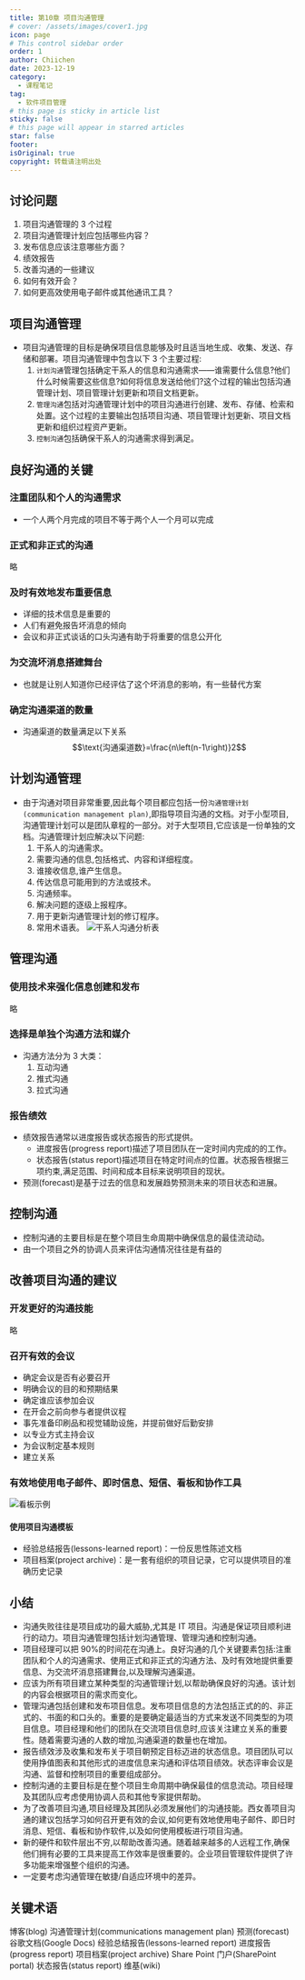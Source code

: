 ```yaml
---
title: 第10章 项目沟通管理
# cover: /assets/images/cover1.jpg
icon: page
# This control sidebar order
order: 1
author: Chiichen
date: 2023-12-19
category:
  - 课程笔记
tag:
  - 软件项目管理
# this page is sticky in article list
sticky: false
# this page will appear in starred articles
star: false
footer:
isOriginal: true
copyright: 转载请注明出处
---
```


## 讨论问题

1. 项目沟通管理的 3 个过程
2. 项目沟通管理计划应包括哪些内容？
3. 发布信息应该注意哪些方面？
4. 绩效报告
5. 改善沟通的一些建议
6. 如何有效开会？
7. 如何更高效使用电子邮件或其他通讯工具？

## 项目沟通管理

- 项目沟通管理的目标是确保项目信息能够及时且适当地生成、收集、发送、存储和部署。项目沟通管理中包含以下 3 个主要过程:
  1. `计划沟通`管理包括确定干系人的信息和沟通需求——谁需要什么信息?他们什么时候需要这些信息?如何将信息发送给他们?这个过程的输出包括沟通管理计划、项目管理计划更新和项目文档更新。
  2. `管理沟通`包括对沟通管理计划中的项目沟通进行创建、发布、存储、检索和处置。这个过程的主要输出包括项目沟通、项目管理计划更新、项目文档更新和组织过程资产更新。
  3. `控制沟通`包括确保干系人的沟通需求得到满足。

## 良好沟通的关键

### 注重团队和个人的沟通需求

- 一个人两个月完成的项目不等于两个人一个月可以完成

### 正式和非正式的沟通

略

### 及时有效地发布重要信息

- 详细的技术信息是重要的
- 人们有避免报告坏消息的倾向
- 会议和非正式谈话的口头沟通有助于将重要的信息公开化

### 为交流坏消息搭建舞台

- 也就是让别人知道你已经评估了这个坏消息的影响，有一些替代方案

### 确定沟通渠道的数量

- 沟通渠道的数量满足以下关系
  $$\text{沟通渠道数}=\frac{n\left(n-1\right)}2$$

## 计划沟通管理

- 由于沟通对项目非常重要,因此每个项目都应包括一份`沟通管理计划(communication management plan)`,即指导项目沟通的文档。对于小型项目,沟通管理计划可以是团队章程的一部分。对于大型项目,它应该是一份单独的文档。沟通管理计划应解决以下问题:
  1. 干系人的沟通需求。
  2. 需要沟通的信息,包括格式、内容和详细程度。
  3. 谁接收信息,谁产生信息。
  4. 传达信息可能用到的方法或技术。
  5. 沟通频率。
  6. 解决问题的逐级上报程序。
  7. 用于更新沟通管理计划的修订程序。
  8. 常用术语表。
     ![干系人沟通分析表](images/第10章项目沟通管理/image.png)

## 管理沟通

### 使用技术来强化信息创建和发布

略

### 选择是单独个沟通方法和媒介

- 沟通方法分为 3 大类：
  1. 互动沟通
  2. 推式沟通
  3. 拉式沟通

### 报告绩效

- 绩效报告通常以进度报告或状态报告的形式提供。
  - 进度报告(progress report)描述了项目团队在一定时间内完成的的工作。
  - 状态报告(status report)描述项目在特定时间点的位置。状态报告根据三项约束,满足范围、时间和成本目标来说明项目的现状。
- 预测(forecast)是基于过去的信息和发展趋势预测未来的项目状态和进展。

## 控制沟通

- 控制沟通的主要目标是在整个项目生命周期中确保信息的最佳流动动。
- 由一个项目之外的协调人员来评估沟通情况往往是有益的

## 改善项目沟通的建议

### 开发更好的沟通技能

略

### 召开有效的会议

- 确定会议是否有必要召开
- 明确会议的目的和预期结果
- 确定谁应该参加会议
- 在开会之前向参与者提供议程
- 事先准备印刷品和视觉辅助设施，并提前做好后勤安排
- 以专业方式主持会议
- 为会议制定基本规则
- 建立关系

### 有效地使用电子邮件、即时信息、短信、看板和协作工具

![看板示例](images/第10章项目沟通管理/image-1.png)

#### 使用项目沟通模板

- 经验总结报告(lessons-learned report)：一份反思性陈述文档
- 项目档案(project archive)：是一套有组织的项目记录，它可以提供项目的准确历史记录

## 小结

- 沟通失败往往是项目成功的最大威胁,尤其是 IT 项目。沟通是保证项目顺利进行的动力。项目沟通管理包括计划沟通管理、管理沟通和控制沟通。
- 项目经理可以把 90%的时间花在沟通上。良好沟通的几个关键要素包括:注重团队和个人的沟通需求、使用正式和非正式的沟通方法、及时有效地提供重要信息、为交流坏消息搭建舞台,以及理解沟通渠道。
- 应该为所有项目建立某种类型的沟通管理计划,以帮助确保良好的沟通。该计划的内容会根据项目的需求而变化。
- 管理沟通包括创建和发布项目信息。发布项目信息的方法包括正式的的、非正式的、书面的和口头的。重要的是要确定最适当的方式来发送不同类型的为项目信息。项目经理和他们的团队在交流项目信息时,应该关注建立关系的重要性。随着需要沟通的人数的增加,沟通渠道的数量也在增加。
- 报告绩效涉及收集和发布关于项目朝预定目标迈进的状态信息。项目团队可以使用挣值图表和其他形式的进度信息来沟通和评估项目绩效。状态评审会议是沟通、监督和控制项目的重要组成部分。
- 控制沟通的主要目标是在整个项目生命周期中确保最佳的信息流动。项目经理及其团队应考虑使用协调人员和其他专家提供帮助。
- 为了改善项目沟通,项目经理及其团队必须发展他们的沟通技能。西女善项目沟通的建议包括学习如何召开更有效的会议,如何更有效地使用电子邮件、即日时消息、短信、看板和协作软件,以及如何使用模板进行项目沟通。
- 新的硬件和软件层出不穷,以帮助改善沟通。随着越来越多的人远程工作,确保他们拥有必要的工具来提高工作效率是很重要的。企业项目管理软件提供了许多功能来增强整个组织的沟通。
- 一定要考虑沟通管理在敏捷/自适应环境中的差异。

## 关键术语

博客(blog)
沟通管理计划(communications management plan)
预测(forecast)
谷歌文档(Google Docs)
经验总结报告(lessons-learned report)
进度报告(progress report)
项目档案(project archive)
Share Point 门户(SharePoint portal)
状态报告(status report)
维基(wiki)

